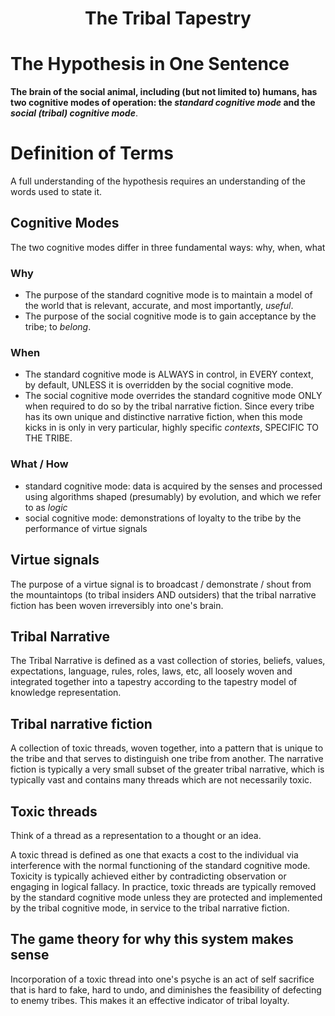 <h1 align="center">The Tribal Tapestry</h1>

# The Hypothesis in One Sentence

**The brain of the social animal, including (but not limited to) humans, has two cognitive modes of operation: the *standard cognitive mode* and the *social (tribal) cognitive mode***. 

# Definition of Terms

A full understanding of the hypothesis requires an understanding of the words used to state it.

## Cognitive Modes

The two cognitive modes differ in three fundamental ways: why, when, what

### Why
- The purpose of the standard cognitive mode is to maintain a model of the world that is relevant, accurate, and most importantly, *useful*.
- The purpose of the social cognitive mode is to gain acceptance by the tribe; to *belong*.

### When
- The standard cognitive mode is ALWAYS in control, in EVERY context, by default, UNLESS it is overridden by the social cognitive mode.
- The social cognitive mode overrides the standard cognitive mode ONLY when required to do so by the tribal narrative fiction. Since every tribe has its own unique and distinctive narrative fiction, when this mode kicks in is only in very particular, highly specific *contexts*, SPECIFIC TO THE TRIBE.

### What / How
- standard cognitive mode: data is acquired by the senses and processed using algorithms shaped (presumably) by evolution, and which we refer to as *logic*
- social cognitive mode: demonstrations of loyalty to the tribe by the performance of virtue signals

## Virtue signals

The purpose of a virtue signal is to broadcast / demonstrate / shout from the mountaintops (to tribal insiders AND outsiders) that the tribal narrative fiction has been woven irreversibly into one's brain.

## Tribal Narrative

The Tribal Narrative is defined as a vast collection of stories, beliefs, values, expectations, language, rules, roles, laws, etc, all loosely woven and integrated together into a tapestry according to the tapestry model of knowledge representation.

## Tribal narrative fiction

A collection of toxic threads, woven together, into a pattern that is unique to the tribe and that serves to distinguish one tribe from another. The narrative fiction is typically a very small subset of the greater tribal narrative, which is typically vast and contains many threads which are not necessarily toxic.

## Toxic threads

Think of a thread as a representation to a thought or an idea.

A toxic thread is defined as one that exacts a cost to the individual via interference with the normal functioning of the standard cognitive mode. Toxicity is typically achieved either by contradicting observation or engaging in logical fallacy. In practice, toxic threads are typically removed by the standard cognitive mode unless they are protected and implemented by the tribal cognitive mode, in service to the tribal narrative fiction.

## The game theory for why this system makes sense

Incorporation of a toxic thread into one's psyche is an act of self sacrifice that is hard to fake, hard to undo, and diminishes the feasibility of defecting to enemy tribes. This makes it an effective indicator of tribal loyalty.




